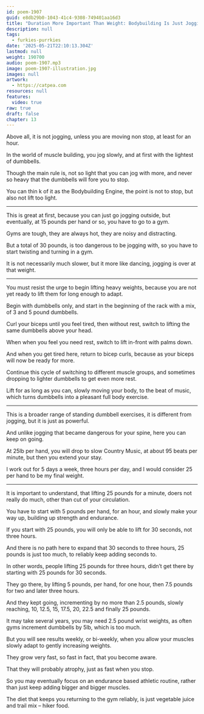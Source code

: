 ```yaml
---
id: poem-1907
guid: e8db29b0-1043-41c4-9308-749401aa16d3
title: "Duration More Important Than Weight: Bodybuilding Is Just Jogging With Ever Heavier Dumbbells"
description: null
tags:
  - furkies-purrkies
date: '2025-05-21T22:10:13.304Z'
lastmod: null
weight: 190700
audio: poem-1907.mp3
image: poem-1907-illustration.jpg
images: null
artwork:
  - https://catpea.com
resources: null
features:
  video: true
raw: true
draft: false
chapter: 13
---
```


Above all, it is not jogging, unless you are moving non stop,
at least for an hour.

In the world of muscle building, you jog slowly,
and at first with the lightest of dumbbells.

Though the main rule is, not so light that you can jog with more,
and never so heavy that the dumbbells will fore you to stop.

You can thin k of it as the Bodybuilding Engine,
the point is not to stop, but also not lift too light.

---

This is great at first, because you can just go jogging outside,
but eventually, at 15 pounds per hand or so, you have to go to a gym.

Gyms are tough, they are always hot,
they are noisy and distracting.

But a total of 30 pounds, is too dangerous to be jogging with,
so you have to start twisting and turning in a gym.

It is not necessarily much slower,
but it more like dancing, jogging is over at that weight.

---

You must resist the urge to begin lifting heavy weights,
because you are not yet ready to lift them for long enough to adapt.

Begin with dumbbells only, and start in the beginning of the rack with a mix, of 3 and 5 pound dumbbells.

Curl your biceps until you feel tired, then without rest,
switch to lifting the same dumbbells above your head.

When when you feel you need rest,
switch to lift in-front with palms down.

And when you get tired here, return to bicep curls,
because as your biceps will now be ready for more.

Continue this cycle of switching to different muscle groups,
and sometimes dropping to lighter dumbbells to get even more rest.

Lift for as long as you can, slowly moving your body,
to the beat of music, which turns dumbbells into a pleasant full body exercise.

---

This is a broader range of standing dumbbell exercises,
it is different from jogging, but it is just as powerful.

And unlike jogging that became dangerous for your spine,
here you can keep on going.

At 25lb per hand, you will drop to slow Country Music,
at about 95 beats per minute, but then you extend your stay.

I work out for 5 days a week, three hours per day,
and I would consider 25 per hand to be my final weight.

---

It is important to understand, that lifting 25 pounds for a minute,
doers not really do much, other than cut of your circulation.

You have to start with 5 pounds per hand, for an hour,
and slowly make your way up, building up strength and endurance.

If you start with 25 pounds,
you will only be able to lift for 30 seconds, not three hours.

And there is no path here to expand that 30 seconds to three hours,
25 pounds is just too much, to reliably keep adding seconds to.

In other words, people lifting 25 pounds for three hours,
didn’t get there by starting with 25 pounds for 30 seconds.

They go there, by lifting 5 pounds, per hand, for one hour,
then 7.5 pounds for two and later three hours.

And they kept going, incrementing by no more than 2.5 pounds,
slowly reaching, 10, 12.5, 15, 17.5, 20, 22.5 and finally 25 pounds.

It may take several years, you may need 2.5 pound wrist weights,
as often gyms increment dumbbells by 5lb, which is too much.

But you will see results weekly, or bi-weekly,
when you allow your muscles slowly adapt to gently increasing weights.

They grow very fast, so fast in fact,
that you become aware.

That they will probably atrophy,
just as fast when you stop.

So you may eventually focus on an endurance based athletic routine,
rather than just keep adding bigger and bigger muscles.

The diet that keeps you returning to the gym reliably,
is just vegetable juice and trail mix – hiker food.
